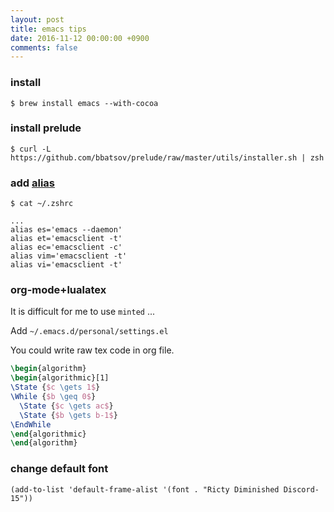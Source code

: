 ```yaml
---
layout: post
title: emacs tips
date: 2016-11-12 00:00:00 +0900
comments: false
---
```


### install

```shell
$ brew install emacs --with-cocoa
```

### install prelude

```shell
$ curl -L https://github.com/bbatsov/prelude/raw/master/utils/installer.sh | zsh
```

### add [alias](https://github.com/bbatsov/prelude#running)

```shell
$ cat ~/.zshrc

...
alias es='emacs --daemon'
alias et='emacsclient -t'
alias ec='emacsclient -c'
alias vim='emacsclient -t'
alias vi='emacsclient -t'
```

### org-mode+lualatex

It is difficult for me to use `minted` ...


Add `~/.emacs.d/personal/settings.el`

<script src="https://gist.github.com/nzw0301/735a7eba0777338e60670561dffcb63c.js"></script>


You could write raw tex code in org file.


```tex
\begin{algorithm}
\begin{algorithmic}[1]
\State {$c \gets 1$}
\While {$b \geq 0$}
  \State {$c \gets ac$}
  \State {$b \gets b-1$}
\EndWhile
\end{algorithmic}
\end{algorithm}
```

### change default font

`(add-to-list 'default-frame-alist '(font . "Ricty Diminished Discord-15"))`
